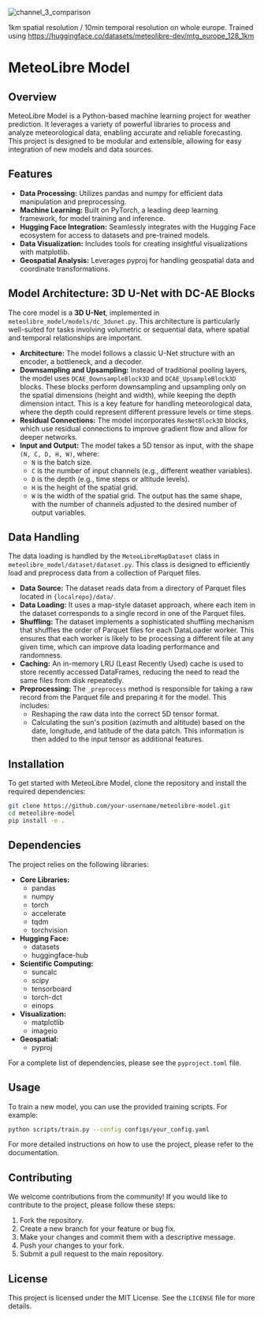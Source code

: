 
![channel_3_comparison](https://github.com/user-attachments/assets/bf4fca7d-8218-4be8-9efa-4d0b092496e8)

1km spatial resolution / 10min temporal resolution on whole europe.
Trained using https://huggingface.co/datasets/meteolibre-dev/mtg_europe_128_1km

# MeteoLibre Model

## Overview

MeteoLibre Model is a Python-based machine learning project for weather prediction. It leverages a variety of powerful libraries to process and analyze meteorological data, enabling accurate and reliable forecasting. This project is designed to be modular and extensible, allowing for easy integration of new models and data sources.

## Features

- **Data Processing:** Utilizes pandas and numpy for efficient data manipulation and preprocessing.
- **Machine Learning:** Built on PyTorch, a leading deep learning framework, for model training and inference.
- **Hugging Face Integration:** Seamlessly integrates with the Hugging Face ecosystem for access to datasets and pre-trained models.
- **Data Visualization:** Includes tools for creating insightful visualizations with matplotlib.
- **Geospatial Analysis:** Leverages pyproj for handling geospatial data and coordinate transformations.

## Model Architecture: 3D U-Net with DC-AE Blocks

The core model is a **3D U-Net**, implemented in `meteolibre_model/models/dc_3dunet.py`. This architecture is particularly well-suited for tasks involving volumetric or sequential data, where spatial and temporal relationships are important.

- **Architecture:** The model follows a classic U-Net structure with an encoder, a bottleneck, and a decoder.
- **Downsampling and Upsampling:** Instead of traditional pooling layers, the model uses `DCAE_DownsampleBlock3D` and `DCAE_UpsampleBlock3D` blocks. These blocks perform downsampling and upsampling only on the spatial dimensions (height and width), while keeping the depth dimension intact. This is a key feature for handling meteorological data, where the depth could represent different pressure levels or time steps.
- **Residual Connections:** The model incorporates `ResNetBlock3D` blocks, which use residual connections to improve gradient flow and allow for deeper networks.
- **Input and Output:** The model takes a 5D tensor as input, with the shape `(N, C, D, H, W)`, where:
    - `N` is the batch size.
    - `C` is the number of input channels (e.g., different weather variables).
    - `D` is the depth (e.g., time steps or altitude levels).
    - `H` is the height of the spatial grid.
    - `W` is the width of the spatial grid.
The output has the same shape, with the number of channels adjusted to the desired number of output variables.

## Data Handling

The data loading is handled by the `MeteoLibreMapDataset` class in `meteolibre_model/dataset/dataset.py`. This class is designed to efficiently load and preprocess data from a collection of Parquet files.

- **Data Source:** The dataset reads data from a directory of Parquet files located in `{localrepo}/data/`.
- **Data Loading:** It uses a map-style dataset approach, where each item in the dataset corresponds to a single record in one of the Parquet files.
- **Shuffling:** The dataset implements a sophisticated shuffling mechanism that shuffles the order of Parquet files for each DataLoader worker. This ensures that each worker is likely to be processing a different file at any given time, which can improve data loading performance and randomness.
- **Caching:** An in-memory LRU (Least Recently Used) cache is used to store recently accessed DataFrames, reducing the need to read the same files from disk repeatedly.
- **Preprocessing:** The `_preprocess` method is responsible for taking a raw record from the Parquet file and preparing it for the model. This includes:
    - Reshaping the raw data into the correct 5D tensor format.
    - Calculating the sun's position (azimuth and altitude) based on the date, longitude, and latitude of the data patch. This information is then added to the input tensor as additional features.

## Installation

To get started with MeteoLibre Model, clone the repository and install the required dependencies:

```bash
git clone https://github.com/your-username/meteolibre-model.git
cd meteolibre-model
pip install -e .
```

## Dependencies

The project relies on the following libraries:

- **Core Libraries:**
  - pandas
  - numpy
  - torch
  - accelerate
  - tqdm
  - torchvision
- **Hugging Face:**
  - datasets
  - huggingface-hub
- **Scientific Computing:**
  - suncalc
  - scipy
  - tensorboard
  - torch-dct
  - einops
- **Visualization:**
  - matplotlib
  - imageio
- **Geospatial:**
  - pyproj

For a complete list of dependencies, please see the `pyproject.toml` file.

## Usage

To train a new model, you can use the provided training scripts. For example:

```bash
python scripts/train.py --config configs/your_config.yaml
```

For more detailed instructions on how to use the project, please refer to the documentation.

## Contributing

We welcome contributions from the community! If you would like to contribute to the project, please follow these steps:

1. Fork the repository.
2. Create a new branch for your feature or bug fix.
3. Make your changes and commit them with a descriptive message.
4. Push your changes to your fork.
5. Submit a pull request to the main repository.

## License

This project is licensed under the MIT License. See the `LICENSE` file for more details.
